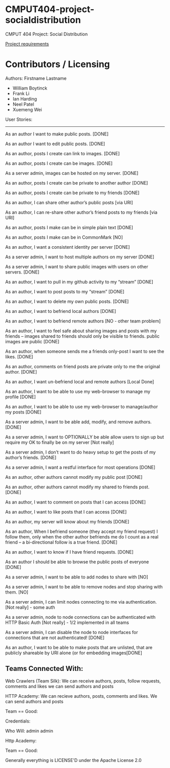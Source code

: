 CMPUT404-project-socialdistribution
===================================

CMPUT 404 Project: Social Distribution

[Project requirements](https://github.com/uofa-cmput404/project-socialdistribution/blob/master/project.org) 

Contributors / Licensing
========================

Authors:
Firstname Lastname    
* William Boytinck
* Frank Li
* Ian Harding
* Neel Patel
* Xuemeng Wei
  
User Stories:

--------------------------------------------------------------------------------

As an author I want to make public posts.                                          [DONE]

As an author I want to edit public posts. 														             [DONE]

As an author, posts I create can link to images.											             [DONE]

As an author, posts I create can be images.														             [DONE]

As a server admin, images can be hosted on my server.									             [DONE]

As an author, posts I create can be private to another author					             [DONE]

As an author, posts I create can be private to my friends								           [DONE]	

As an author, I can share other author’s public posts									             [via URI]

As an author, I can re-share other author’s friend posts to my friends             [via URI]

As an author, posts I make can be in simple plain text								             [DONE]			

As an author, posts I make can be in CommonMark												             [NO]		

As an author, I want a consistent identity per server									             [DONE]

As a server admin, I want to host multiple authors on my server				             [DONE]

As a server admin, I want to share public images with users on other servers.	     [DONE]

As an author, I want to pull in my github activity to my “stream”							     [DONE]

As an author, I want to post posts to my “stream”															     [DONE]

As an author, I want to delete my own public posts.						 								     [DONE]

As an author, I want to befriend local authors																     [DONE]	

As an author, I want to befriend remote authors																     [NO - other team problem]

As an author, I want to feel safe about sharing images and posts with my friends – images shared to friends should only be visible to friends. public images are public						                                       [DONE]

As an author, when someone sends me a friends only-post I want to see the likes.   [DONE]

As an author, comments on friend posts are private only to me the original author. [DONE]

As an author, I want un-befriend local and remote authors													 [Local Done]

As an author, I want to be able to use my web-browser to manage my profile				 [DONE]

As an author, I want to be able to use my web-browser to manage/author my posts		 [DONE]						

As a server admin, I want to be able add, modify, and remove authors.							 [DONE]

As a server admin, I want to OPTIONALLY be able allow users to sign up but require my OK to finally be on my server	[Not really] 

As a server admin, I don’t want to do heavy setup to get the posts of my author’s friends.													[DONE]

As a server admin, I want a restful interface for most operations								   [DONE]

As an author, other authors cannot modify my public post											     [DONE]

As an author, other authors cannot modify my shared to friends post.							 [DONE]

As an author, I want to comment on posts that I can access												 [DONE]		

As an author, I want to like posts that I can access															 [DONE]		

As an author, my server will know about my friends																 [DONE]

As an author, When I befriend someone (they accept my friend request) I follow them, only when the other author befriends me do I count as a real friend – a bi-directional follow is a true friend.		                [DONE]

As an author, I want to know if I have friend requests.													      [DONE]

As an author I should be able to browse the public posts of everyone						      [DONE]

As a server admin, I want to be able to add nodes to share with									      [NO]

As a server admin, I want to be able to remove nodes and stop sharing with them.      [NO]

As a server admin, I can limit nodes connecting to me via authentication.				      [Not really] - some auth

As a server admin, node to node connections can be authenticated with HTTP Basic Auth [Not really] - 1/2 implemented in all teams

As a server admin, I can disable the node to node interfaces for connections that are not authenticated! [DONE]

As an author, I want to be able to make posts that are unlisted, that are publicly shareable by URI alone (or for embedding images[DONE]


Teams Connected With:
--------------------------------------------------------------------------------
Web Crawlers (Team Silk): We can receive authors, posts, follow requests, comments and likes we can send authors and posts

HTTP Academy: We can recieve authors, posts, comments and likes. We can send authors and posts

Team == Good: 

Credentials:

Who Will: admin admin

Http Academy:

Team == Good: 


Generally everything is LICENSE'D under the Apache License 2.0
